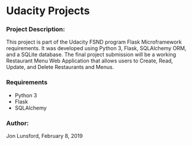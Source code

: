# Udacity Projects

### Project Description:
This project is part of the Udacity FSND program Flask Microframework requirements.  It was developed using Python 3, Flask, SQLAlchemy ORM, and a SQLite database.  The final project submission will be a working Restaurant Menu Web Application that allows users to Create, Read, Update, and Delete Restaurants and Menus.

### Requirements
* Python 3
* Flask
* SQLAlchemy

### Author:
Jon Lunsford, February 8, 2019
